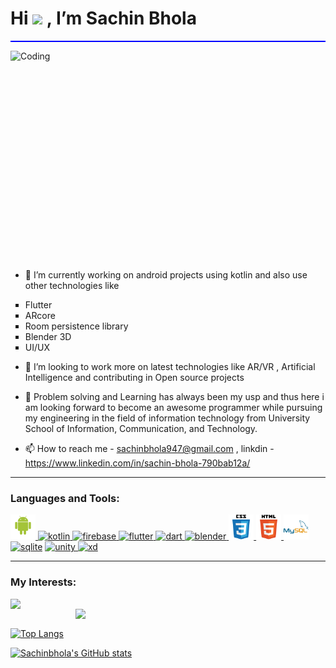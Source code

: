 <h1>  Hi <img src="https://raw.githubusercontent.com/MartinHeinz/MartinHeinz/master/wave.gif" width="30px"> , I’m Sachin Bhola</h1>

<hr style="height:2px;border-width:0;color:gray;background-color:blue">

<p><img align="right" alt="Coding" width="550" height="350" src="https://cdn.dribbble.com/users/453128/screenshots/3849814/untitled-12.gif"/></br></p>
   
- 🌱 I’m currently working on android projects using kotlin and also use other technologies like
<ul type="square" align ="centre">
  <li> Flutter</li>
  <li> ARcore</li>
  <li> Room persistence library</li>
  <li> Blender 3D </li>
  <li> UI/UX</li>
  
</ul>

- 💞️ I’m looking to work more on latest technologies like AR/VR , Artificial Intelligence and contributing in Open source projects

- 👀 Problem solving and Learning has always been my usp and thus here i am looking forward to become an awesome programmer 
   while pursuing my engineering in the field of information technology from University School of Information, Communication, and Technology.

- 📫 How to reach me - sachinbhola947@gmail.com ,
      linkdin         - https://www.linkedin.com/in/sachin-bhola-790bab12a/
      
<hr>
      
<h3 align="left">Languages and Tools:</h3>

<p align="left"> <a href="https://developer.android.com" target="_blank"> <img src="https://raw.githubusercontent.com/devicons/devicon/master/icons/android/android-original-wordmark.svg" alt="android" width="40" height="40"/> </a><a href="https://kotlinlang.org" target="_blank"> <img src="https://www.vectorlogo.zone/logos/kotlinlang/kotlinlang-icon.svg" alt="kotlin" width="40" height="40"/> </a><a href="https://firebase.google.com/" target="_blank"> <img src="https://www.vectorlogo.zone/logos/firebase/firebase-icon.svg" alt="firebase" width="40" height="40"/> </a><a href="https://flutter.dev" target="_blank"> <img src="https://www.vectorlogo.zone/logos/flutterio/flutterio-icon.svg" alt="flutter" width="40" height="40"/> </a><a href="https://dart.dev" target="_blank"> <img src="https://www.vectorlogo.zone/logos/dartlang/dartlang-icon.svg" alt="dart" width="40" height="40"/> </a><a href="https://www.blender.org/" target="_blank"> <img src="https://download.blender.org/branding/community/blender_community_badge_white.svg" alt="blender" width="40" height="40"/> </a> <a href="https://www.w3schools.com/css/" target="_blank"> <img src="https://raw.githubusercontent.com/devicons/devicon/master/icons/css3/css3-original-wordmark.svg" alt="css3" width="40" height="40"/> </a> <a href="https://www.w3.org/html/" target="_blank"> <img src="https://raw.githubusercontent.com/devicons/devicon/master/icons/html5/html5-original-wordmark.svg" alt="html5" width="40" height="40"/> </a><a href="https://www.mysql.com/" target="_blank"> <img src="https://raw.githubusercontent.com/devicons/devicon/master/icons/mysql/mysql-original-wordmark.svg" alt="mysql" width="40" height="40"/> </a> <a href="https://www.sqlite.org/" target="_blank"> <img src="https://www.vectorlogo.zone/logos/sqlite/sqlite-icon.svg" alt="sqlite" width="40" height="40"/></a> <a href="https://unity.com/" target="_blank"> <img src="https://www.vectorlogo.zone/logos/unity3d/unity3d-icon.svg" alt="unity" width="40" height="40"/> </a><a href="https://www.adobe.com/products/xd.html" target="_blank"> <img src="https://cdn.worldvectorlogo.com/logos/adobe-xd.svg" alt="xd" width="40" height="40"/> </a> </p>

<hr>

<h3 align="left">My Interests:</h3>

<img align="left" width="400" src="https://github.com/Sachinbhola/Sachinbhola/blob/main/image_processing20191109-26456-1ng61l6.gif?raw=true"/><img align="right" width="400" src="https://github.com/Sachinbhola/Sachinbhola/blob/main/virtual-reality.gif"/>

<p></br></p>

[![Top Langs](https://github-readme-stats.vercel.app/api/top-langs/?username=Sachinbhola&layout=compact&theme=radical)](https://github.com/Sachinbhola/github-readme-stats)

[![Sachinbhola's GitHub stats](https://github-readme-stats.vercel.app/api?username=Sachinbhola&theme=radical)](https://github.com/Sachinbhola/github-readme-stats)

<!---
Sachinbhola/Sachinbhola is a ✨ special ✨ repository because its `README.md` (this file) appears on your GitHub profile.
You can click the Preview link to take a look at your changes.
--->
